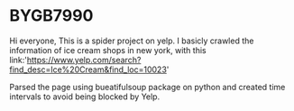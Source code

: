# BYGB7990
Hi everyone,
This is a spider project on yelp.
I basicly crawled the information of ice cream shops in new york, with this link:'https://www.yelp.com/search?find_desc=Ice%20Cream&find_loc=10023'

Parsed the page using bueatifulsoup package on python and created time intervals to avoid being blocked by Yelp.
